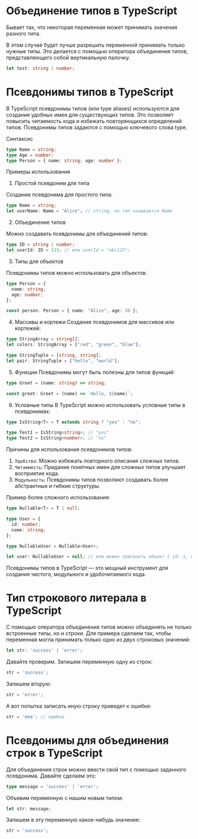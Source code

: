 # Объединение типов в TypeScript
Бывает так, что некоторая переменная может принимать значения разного типа.

В этом случае будет лучше разрешить переменной принимать только нужные типы. Это делается с помощью оператора объединения типов, представляющего собой вертикальную палочку. 
```typescript
let test: string | number;
```

# Псевдонимы типов в TypeScript
В TypeScript псевдонимы типов (или type aliases) используются для создания удобных имен для существующих типов. Это позволяет повысить читаемость кода и избежать повторяющихся определений типов. Псевдонимы типов задаются с помощью ключевого слова type.

Синтаксис
```typescript
type Name = string;
type Age = number;
type Person = { name: string; age: number };
```

Примеры использования
1. Простой псевдоним для типа

Создание псевдонима для простого типа:
```typescript
type Name = string;
let userName: Name = "Alice"; // string, но тип называется Name
```

2. Объединение типов

Можно создавать псевдонимы для объединений типов:
```typescript
type ID = string | number;
let userId: ID = 123; // или userId = "abc123";
```

3. Типы для объектов

Псевдонимы типов можно использовать для объектов:
```typescript
type Person = {
  name: string;
  age: number;
};

const person: Person = { name: "Alice", age: 30 };
```

4. Массивы и кортежи
Создание псевдонимов для массивов или кортежей:
```typescript
type StringArray = string[];
let colors: StringArray = ["red", "green", "blue"];

type StringTuple = [string, string];
let pair: StringTuple = ["hello", "world"];
```

5. Функции
Псевдонимы могут быть полезны для типов функций:
```typescript
type Greet = (name: string) => string;

const greet: Greet = (name) => `Hello, ${name}`;
```

6. Условные типы
В TypeScript можно использовать условные типы в псевдонимах:
```typescript
type IsString<T> = T extends string ? "yes" : "no";

type Test1 = IsString<string>; // "yes"
type Test2 = IsString<number>; // "no"
```

Причины для использования псевдонимов типов:
1. `Удобство`: Можно избежать повторного описания сложных типов.
2. `Читаемость`: Придание понятных имен для сложных типов улучшает восприятие кода.
3. `Модульность`: Псевдонимы типов позволяют создавать более абстрактные и гибкие структуры.

Пример более сложного использования:
```typescript
type Nullable<T> = T | null;

type User = {
  id: number;
  name: string;
};

type NullableUser = Nullable<User>;

let user: NullableUser = null; // или можно присвоить объект { id: 1, name: 'Alice' }
```

Псевдонимы типов в TypeScript — это мощный инструмент для создания чистого, модульного и удобочитаемого кода.


# Тип строкового литерала в TypeScript
С помощью оператора объединения типов можно объединять не только встроенные типы, но и строки. Для примера сделаем так, чтобы переменная могла принимать только одно из двух строковых значений:
```typescript
let str: 'success' | 'error';
```
Давайте проверим. Запишем переменную одну из строк:
```typescript
str = 'success';
```
Запишем вторую:
```typescript
str = 'error';
```
А вот попытка записать иную строку приведет к ошибке:
```typescript
str = 'eee'; // ошибка
```

# Псевдонимы для объединения строк в TypeScript
Для объединения строк можно ввести свой тип с помощью заданного псевдонима. Давайте сделаем это:
```typescript
type message = 'success' | 'error';
```

Объявим переменную с нашим новым типом:
```typescript
let str: message;
```
Запишем в эту переменную какое-нибудь значение:
```typescript
str = 'success';
```
